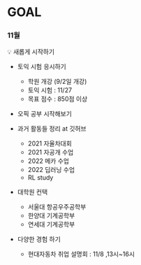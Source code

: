 # GOAL

### 11월

<aside>
💡 새롭게 시작하기

</aside>

- 토익 시험 응시하기
    - 학원 개강 (9/2일 개강)
    - 토익 시험 : 11/27
    - 목표 점수 : 850점 이상
    
- 오픽 공부 시작해보기

- 과거 활동들 정리 at 깃허브
     - 2021 자율차대회
     - 2021 자공개 수업
     - 2022 메카 수업
     - 2022 딥러닝 수업
     - RL study

- 대학원 컨택
    - 서울대 항공우주공학부
    - 한양대 기계공학부
    - 연세대 기계공학부

- 다양한 경험 하기
    - 현대자동차 취업 설명회 : 11/8 ,13시~16시
